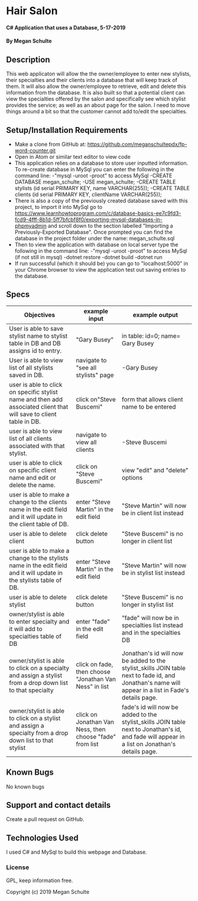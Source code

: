 # Hair Salon

#### C# Application that uses a Database, 5-17-2019

#### By Megan Schulte

## Description

This web applicaton will allow the the owner/employee to enter new stylists, their specialties and their clients into a database that will keep track of them. It will also allow the owner/employee to retrieve, edit and delete this information from the database. It is also built so that a potential client can view the specialties offered by the salon and specifically see which stylist provides the service; as well as an about page for the salon. I need to move things around a bit so that the customer cannot add to/edit the specialties.

## Setup/Installation Requirements

* Make a clone from GitHub at: https://github.com/meganschultepdx/fp-word-counter.git
* Open in Atom or similar text editor to view code
* This application relies on a database to store user inputted information. To re-create database in MySql you can enter the following in the command line:
    -"mysql -uroot -proot" to access MySql
    -CREATE DATABASE megan_schulte;
    -USE megan_schulte;
    -CREATE TABLE stylists (id serial PRIMARY KEY, name VARCHAR(255));
    -CREATE TABLE clients (id serial PRIMARY KEY, clientName VARCHAR(255));
* There is also a copy of the previously created database saved with this project, to import it into MySql go to https://www.learnhowtoprogram.com/c/database-basics-ee7c9fd3-fcd9-4fff-8b1d-5ff7bfcbf8f0/exporting-mysql-databases-in-phpmyadmin and scroll down to the section labelled "Importing a Previously-Exported Database". Once prompted you can find the database in the project folder under the name:  megan_schulte.sql  
* Then to view the application with database on local server type the following in the command line:
    -"mysql -uroot -proot" to access MySql (if not still in mysql)
    -dotnet restore
    -dotnet build
    -dotnet run
* If run successful (which it should be) you can go to "localhost:5000" in your Chrome browser to view the application test out saving entries to the database.

## Specs

|Objectives|example input|example output|
|-|-|-|
|User is able to save stylist name to stylist table in DB and DB assigns id to entry.| "Gary Busey" |in table:  id=0; name= Gary Busey|
|User is able to view list of all stylists saved in DB.|navigate to "see all stylists" page|-Gary Busey|
|user is able to click on specific stylist name and then add associated client that will save to client table in DB.|  click on"Steve Buscemi" | form that allows client name to be entered |
|user is able to view list of all clients associated with that stylist.|navigate to view all clients|-Steve Buscemi|
|user is able to click on specific client name and edit or delete the name.|click on "Steve Buscemi"|view "edit" and "delete" options|
|user is able to make a change to the clients name in the edit field and it will update in the client table of DB.|enter "Steve Martin" in the edit field|"Steve Martin" will now be in client list instead
|user is able to delete client|click delete button|"Steve Buscemi" is no longer in client list|
|user is able to make a change to the stylists name in the edit field and it will update in the stylists table of DB.|enter "Steve Martin" in the edit field|"Steve Martin" will now be in stylist list instead|
|user is able to delete stylist|click delete button|"Steve Buscemi" is no longer in stylist list|
|owner/stylist is able to enter specialty and it will add to specialties table of DB| enter "fade" in the edit field|"fade" will now be in specialties list instead and in the specialties DB|
|owner/stylist is able to click on a specialty and assign a stylist from a drop down list to that specialty| click on fade, then choose "Jonathan Van Ness" in list| Jonathan's id will now be added to the stylist_skills JOIN table next to fade id, and Jonathan's name will appear in a list in Fade's details page.|
|owner/stylist is able to click on a stylist and assign a specialty from a drop down list to that stylist| click on Jonathan Van Ness, then choose "fade" from list| fade's id will now be added to the stylist_skills JOIN table next to Jonathan's id, and fade will appear in a list on Jonathan's details page.|



## Known Bugs

No known bugs

## Support and contact details

Create a pull request on GitHub.

## Technologies Used

I used C# and MySql to build this webpage and Database.

### License

GPL, keep information free.

Copyright (c) 2019 Megan Schulte
